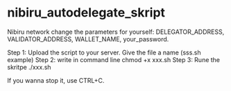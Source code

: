 # nibiru_autodelegate_skript
Nibiru network
change the parameters for yourself: DELEGATOR_ADDRESS, VALIDATOR_ADDRESS, WALLET_NAME, your_password.

Step 1: Upload the script to your server. Give the file a name (sss.sh example) Step 2: write in command line chmod +x xxx.sh Step 3: Rune the skritpe ./xxx.sh

If you wanna stop it, use CTRL+C.
